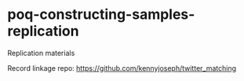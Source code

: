 # poq-constructing-samples-replication
Replication materials

Record linkage repo: <https://github.com/kennyjoseph/twitter_matching>
